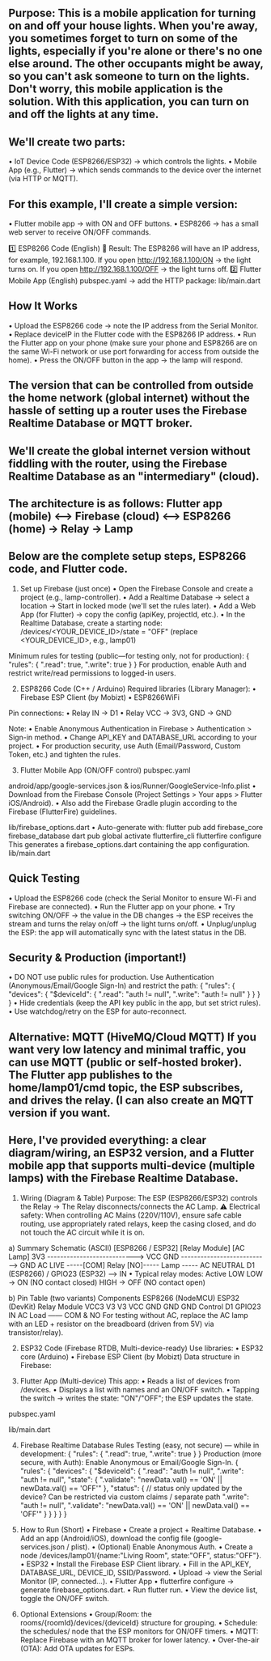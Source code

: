 ## Purpose: This is a mobile application for turning on and off your house lights. When you're away, you sometimes forget to turn on some of the lights, especially if you're alone or there's no one else around. The other occupants might be away, so you can't ask someone to turn on the lights. Don't worry, this mobile application is the solution. With this application, you can turn on and off the lights at any time. 

## We'll create two parts:
• IoT Device Code (ESP8266/ESP32) → which controls the lights. 
• Mobile App (e.g., Flutter) → which sends commands to the device over the internet (via HTTP or MQTT).

## For this example, I'll create a simple version:
• Flutter mobile app → with ON and OFF buttons.
• ESP8266 → has a small web server to receive ON/OFF commands.

 1️⃣ ESP8266 Code (English) 📌 Result: The ESP8266 will have an IP address, for example, 192.168.1.100. If you open http://192.168.1.100/ON → the light turns on. If you open http://192.168.1.100/OFF → the light turns off. 
2️⃣ Flutter Mobile App (English) pubspec.yaml → add the HTTP package:
lib/main.dart

## How It Works
• Upload the ESP8266 code → note the IP address from the Serial Monitor.
• Replace deviceIP in the Flutter code with the ESP8266 IP address.
• Run the Flutter app on your phone (make sure your phone and ESP8266 are on the same Wi-Fi network or use port forwarding for access from outside the home).
• Press the ON/OFF button in the app → the lamp will respond. 

## The version that can be controlled from outside the home network (global internet) without the hassle of setting up a router uses the Firebase Realtime Database or MQTT broker.

## We'll create the global internet version without fiddling with the router, using the Firebase Realtime Database as an "intermediary" (cloud). 

## The architecture is as follows: Flutter app (mobile) ⟷ Firebase (cloud) ⟷ ESP8266 (home) → Relay → Lamp

## Below are the complete setup steps, ESP8266 code, and Flutter code.

1) Set up Firebase (just once)
• Open the Firebase Console and create a project (e.g., lamp-controller).
• Add a Realtime Database → select a location → Start in locked mode (we'll set the rules later).
• Add a Web App (for Flutter) → copy the config (apiKey, projectId, etc.).
• In the Realtime Database, create a starting node: /devices/<YOUR_DEVICE_ID>/state = "OFF" (replace <YOUR_DEVICE_ID>, e.g., lamp01) 

Minimum rules for testing (public—for testing only, not for production): 
{ "rules": { ".read": true, ".write": true } }
For production, enable Auth and restrict write/read permissions to logged-in users.

2) ESP8266 Code (C++ / Arduino) Required libraries (Library Manager):
• Firebase ESP Client (by Mobizt)
• ESP8266WiFi

Pin connections:
• Relay IN → D1
• Relay VCC → 3V3, GND → GND

Note:
• Enable Anonymous Authentication in Firebase > Authentication > Sign-in method.
• Change API_KEY and DATABASE_URL according to your project.
• For production security, use Auth (Email/Password, Custom Token, etc.) and tighten the rules.

3) Flutter Mobile App (ON/OFF control) pubspec.yaml 

android/app/google-services.json & ios/Runner/GoogleService-Info.plist
• Download from the Firebase Console (Project Settings > Your apps > Flutter iOS/Android).
• Also add the Firebase Gradle plugin according to the Firebase (FlutterFire) guidelines.

lib/firebase_options.dart
• Auto-generate with: flutter pub add firebase_core firebase_database dart pub global activate flutterfire_cli flutterfire configure This generates a firebase_options.dart containing the app configuration. lib/main.dart 

## Quick Testing 
• Upload the ESP8266 code (check the Serial Monitor to ensure Wi-Fi and Firebase are connected). 
• Run the Flutter app on your phone. 
• Try switching ON/OFF → the value in the DB changes → the ESP receives the stream and turns the relay on/off → the light turns on/off. 
• Unplug/unplug the ESP: the app will automatically sync with the latest status in the DB. 

## Security & Production (important!) 
• DO NOT use public rules for production. Use Authentication (Anonymous/Email/Google Sign-In) and restrict the path: { "rules": { "devices": { "$deviceId": { ".read": "auth != null", ".write": "auth != null" } } } } 
• Hide credentials (keep the API key public in the app, but set strict rules). 
• Use watchdog/retry on the ESP for auto-reconnect. 

## Alternative: MQTT (HiveMQ/Cloud MQTT) If you want very low latency and minimal traffic, you can use MQTT (public or self-hosted broker). The Flutter app publishes to the home/lamp01/cmd topic, the ESP subscribes, and drives the relay. (I can also create an MQTT version if you want.

## Here, I've provided everything: a clear diagram/wiring, an ESP32 version, and a Flutter mobile app that supports multi-device (multiple lamps) with the Firebase Realtime Database.

1) Wiring (Diagram & Table) Purpose: The ESP (ESP8266/ESP32) controls the Relay → The Relay disconnects/connects the AC Lamp. ⚠️ Electrical safety: When controlling AC Mains (220V/110V), ensure safe cable routing, use appropriately rated relays, keep the casing closed, and do not touch the AC circuit while it is on.

a) Summary Schematic (ASCII) [ESP8266 / ESP32] [Relay Module] [AC Lamp] 3V3 ---------------------------> VCC GND ---------------------------> GND AC LIVE -----[COM] Relay [NO]----- Lamp ----- AC NEUTRAL D1 (ESP8266) / GPIO23 (ESP32) --> IN • Typical relay modes: Active LOW LOW → ON (NO contact closed) HIGH → OFF (NO contact open)

b) Pin Table (two variants) Components ESP8266 (NodeMCU) ESP32 (DevKit) Relay Module VCC3 V3 V3 VCC GND GND GND Control D1 GPIO23 IN AC Load —— COM & NO For testing without AC, replace the AC lamp with an LED + resistor on the breadboard (driven from 5V) via transistor/relay).

2) ESP32 Code (Firebase RTDB, Multi-device-ready) Use libraries: 
• ESP32 core (Arduino) 
• Firebase ESP Client (by Mobizt)
Data structure in Firebase:

3) Flutter App (Multi-device) This app: 
• Reads a list of devices from /devices.
• Displays a list with names and an ON/OFF switch.
• Tapping the switch → writes the state: "ON"/"OFF"; the ESP updates the state. 

pubspec.yaml

lib/main.dart

4) Firebase Realtime Database Rules Testing (easy, not secure) — while in development: { "rules": { ".read": true, ".write": true } } Production (more secure, with Auth): Enable Anonymous or Email/Google Sign-In. { "rules": { "devices": { "$deviceId": { ".read": "auth != null", ".write": "auth != null", "state": { ".validate": "newData.val() == 'ON' || newData.val() == 'OFF'" }, "status": { // status only updated by the device? Can be restricted via custom claims / separate path ".write": "auth != null", ".validate": "newData.val() == 'ON' || newData.val() == 'OFF'" } } } } }

5) How to Run (Short)
• Firebase
• Create a project + Realtime Database.
• Add an app (Android/iOS), download the config file (google-services.json / plist).
• (Optional) Enable Anonymous Auth.
• Create a node /devices/lamp01/{name:"Living Room", state:"OFF", status:"OFF"}.
• ESP32
• Install the Firebase ESP Client library.
• Fill in the API_KEY, DATABASE_URL, DEVICE_ID, SSID/Password.
• Upload → view the Serial Monitor (IP, connected...).
• Flutter App
• flutterfire configure → generate firebase_options.dart.
• Run flutter run.
• View the device list, toggle the ON/OFF switch.

6) Optional Extensions
• Group/Room: the rooms/{roomId}/devices/{deviceId} structure for grouping.
• Schedule: the schedules/ node that the ESP monitors for ON/OFF timers.
• MQTT: Replace Firebase with an MQTT broker for lower latency.
• Over-the-air (OTA): Add OTA updates for ESPs. 
